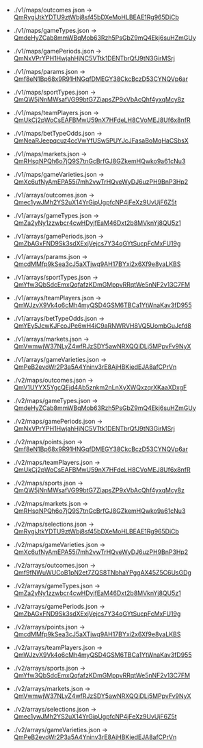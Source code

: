 - ./v1/maps/outcomes.json → [QmRygiJtkYDTU9ztWbj8sf45bDXeMoHLBEAE1Rg965DiCb](https://ipfs-gateway.azuro.org/ipfs/QmRygiJtkYDTU9ztWbj8sf45bDXeMoHLBEAE1Rg965DiCb)

- ./v1/maps/gameTypes.json → [QmdeHyZCab8mmWBqMob63Rzh5PsGbZ9mQ4Ekj6suHZmGUy](https://ipfs-gateway.azuro.org/ipfs/QmdeHyZCab8mmWBqMob63Rzh5PsGbZ9mQ4Ekj6suHZmGUy)

- ./v1/maps/gamePeriods.json → [QmNxVPrYPH1HwjahHjNC5VTtk1DENTbrQfJ9tN3GirMSrj](https://ipfs-gateway.azuro.org/ipfs/QmNxVPrYPH1HwjahHjNC5VTtk1DENTbrQfJ9tN3GirMSrj)

- ./v1/maps/params.json → [Qmf8eN1Bp68x9R91HNGqfDMEGY38CkcBczD53CYNQVp6ar](https://ipfs-gateway.azuro.org/ipfs/Qmf8eN1Bp68x9R91HNGqfDMEGY38CkcBczD53CYNQVp6ar)

- ./v1/maps/sportTypes.json → [QmQW5jNnMWsafVG99btG7ZiapsZP9xVbAcQhf4yxqMcy8z](https://ipfs-gateway.azuro.org/ipfs/QmQW5jNnMWsafVG99btG7ZiapsZP9xVbAcQhf4yxqMcy8z)

- ./v1/maps/teamPlayers.json → [QmUkCj2pWoCsEAFBMwU59nX7HFdeLH8CVoMEJ8Uf6x8nfR](https://ipfs-gateway.azuro.org/ipfs/QmUkCj2pWoCsEAFBMwU59nX7HFdeLH8CVoMEJ8Uf6x8nfR)

- ./v1/maps/betTypeOdds.json → [QmNeaRJeepqcuz4ccVwYfUSw5PUYJcJFasaBoMqHaCSbsX](https://ipfs-gateway.azuro.org/ipfs/QmNeaRJeepqcuz4ccVwYfUSw5PUYJcJFasaBoMqHaCSbsX)

- ./v1/maps/markets.json → [QmRHsqNPQh6o7jQ9S7tnGcBrfGJ8GZkemHQwko9a61cNu3](https://ipfs-gateway.azuro.org/ipfs/QmRHsqNPQh6o7jQ9S7tnGcBrfGJ8GZkemHQwko9a61cNu3)

- ./v1/maps/gameVarieties.json → [QmXc6ufNyAmEPA55i7mh2vwTrHQveWyDJ6uzPH9BnP3Hp2](https://ipfs-gateway.azuro.org/ipfs/QmXc6ufNyAmEPA55i7mh2vwTrHQveWyDJ6uzPH9BnP3Hp2)

- ./v1/arrays/outcomes.json → [Qmec1ywJMh2YS2uX14YrGipUgpfcNP4jFeXz9UvUjF6Z5t](https://ipfs-gateway.azuro.org/ipfs/Qmec1ywJMh2YS2uX14YrGipUgpfcNP4jFeXz9UvUjF6Z5t)

- ./v1/arrays/gameTypes.json → [QmZa2yNy1zzwbcr4cwHDyjfEaM46Dxt2b8MVknYj8QU5z1](https://ipfs-gateway.azuro.org/ipfs/QmZa2yNy1zzwbcr4cwHDyjfEaM46Dxt2b8MVknYj8QU5z1)

- ./v1/arrays/gamePeriods.json → [QmZbAGxFND9Sk3sdXExjVejcs7Y34qGYtSucpFcMxFU19g](https://ipfs-gateway.azuro.org/ipfs/QmZbAGxFND9Sk3sdXExjVejcs7Y34qGYtSucpFcMxFU19g)

- ./v1/arrays/params.json → [QmcdMMfp9kSea3cJ5aXTjwq9AH17BYxi2x6Xf9e8yaLKBS](https://ipfs-gateway.azuro.org/ipfs/QmcdMMfp9kSea3cJ5aXTjwq9AH17BYxi2x6Xf9e8yaLKBS)

- ./v1/arrays/sportTypes.json → [QmYfw3QbSdcEmxQqfafzKDmGMppvRRqtWe5nNF2v13C7FM](https://ipfs-gateway.azuro.org/ipfs/QmYfw3QbSdcEmxQqfafzKDmGMppvRRqtWe5nNF2v13C7FM)

- ./v1/arrays/teamPlayers.json → [QmWJzvX9Vk4o6cMh4myQSD4GSM6TBCa1YtWnaKav3fD955](https://ipfs-gateway.azuro.org/ipfs/QmWJzvX9Vk4o6cMh4myQSD4GSM6TBCa1YtWnaKav3fD955)

- ./v1/arrays/betTypeOdds.json → [QmYEy5JcwKJFcoJPe6wH4iC9aRNWRVH8VQ5UombGuJcfd8](https://ipfs-gateway.azuro.org/ipfs/QmYEy5JcwKJFcoJPe6wH4iC9aRNWRVH8VQ5UombGuJcfd8)

- ./v1/arrays/markets.json → [QmVwmwjW37NLyZ4wfRJzSDY5awNRXQQiDLj5MPpvFv9NyX](https://ipfs-gateway.azuro.org/ipfs/QmVwmwjW37NLyZ4wfRJzSDY5awNRXQQiDLj5MPpvFv9NyX)

- ./v1/arrays/gameVarieties.json → [QmPeB2evoWr2P3a5A4Yninv3rE8AjHBKiedEJA8afCPrVn](https://ipfs-gateway.azuro.org/ipfs/QmPeB2evoWr2P3a5A4Yninv3rE8AjHBKiedEJA8afCPrVn)

- ./v2/maps/outcomes.json → [QmV1UYYX5YgcQEjd4Ab5znkm2nLnXyXWQxzqrXKaaXDxgF](https://ipfs-gateway.azuro.org/ipfs/QmV1UYYX5YgcQEjd4Ab5znkm2nLnXyXWQxzqrXKaaXDxgF)

- ./v2/maps/gameTypes.json → [QmdeHyZCab8mmWBqMob63Rzh5PsGbZ9mQ4Ekj6suHZmGUy](https://ipfs-gateway.azuro.org/ipfs/QmdeHyZCab8mmWBqMob63Rzh5PsGbZ9mQ4Ekj6suHZmGUy)

- ./v2/maps/gamePeriods.json → [QmNxVPrYPH1HwjahHjNC5VTtk1DENTbrQfJ9tN3GirMSrj](https://ipfs-gateway.azuro.org/ipfs/QmNxVPrYPH1HwjahHjNC5VTtk1DENTbrQfJ9tN3GirMSrj)

- ./v2/maps/points.json → [Qmf8eN1Bp68x9R91HNGqfDMEGY38CkcBczD53CYNQVp6ar](https://ipfs-gateway.azuro.org/ipfs/Qmf8eN1Bp68x9R91HNGqfDMEGY38CkcBczD53CYNQVp6ar)

- ./v2/maps/teamPlayers.json → [QmUkCj2pWoCsEAFBMwU59nX7HFdeLH8CVoMEJ8Uf6x8nfR](https://ipfs-gateway.azuro.org/ipfs/QmUkCj2pWoCsEAFBMwU59nX7HFdeLH8CVoMEJ8Uf6x8nfR)

- ./v2/maps/sports.json → [QmQW5jNnMWsafVG99btG7ZiapsZP9xVbAcQhf4yxqMcy8z](https://ipfs-gateway.azuro.org/ipfs/QmQW5jNnMWsafVG99btG7ZiapsZP9xVbAcQhf4yxqMcy8z)

- ./v2/maps/markets.json → [QmRHsqNPQh6o7jQ9S7tnGcBrfGJ8GZkemHQwko9a61cNu3](https://ipfs-gateway.azuro.org/ipfs/QmRHsqNPQh6o7jQ9S7tnGcBrfGJ8GZkemHQwko9a61cNu3)

- ./v2/maps/selections.json → [QmRygiJtkYDTU9ztWbj8sf45bDXeMoHLBEAE1Rg965DiCb](https://ipfs-gateway.azuro.org/ipfs/QmRygiJtkYDTU9ztWbj8sf45bDXeMoHLBEAE1Rg965DiCb)

- ./v2/maps/gameVarieties.json → [QmXc6ufNyAmEPA55i7mh2vwTrHQveWyDJ6uzPH9BnP3Hp2](https://ipfs-gateway.azuro.org/ipfs/QmXc6ufNyAmEPA55i7mh2vwTrHQveWyDJ6uzPH9BnP3Hp2)

- ./v2/arrays/outcomes.json → [Qmf9fNWuWUCoB1pN2et7ZQS8TNbhaYPggAX45Z5C6UsGDg](https://ipfs-gateway.azuro.org/ipfs/Qmf9fNWuWUCoB1pN2et7ZQS8TNbhaYPggAX45Z5C6UsGDg)

- ./v2/arrays/gameTypes.json → [QmZa2yNy1zzwbcr4cwHDyjfEaM46Dxt2b8MVknYj8QU5z1](https://ipfs-gateway.azuro.org/ipfs/QmZa2yNy1zzwbcr4cwHDyjfEaM46Dxt2b8MVknYj8QU5z1)

- ./v2/arrays/gamePeriods.json → [QmZbAGxFND9Sk3sdXExjVejcs7Y34qGYtSucpFcMxFU19g](https://ipfs-gateway.azuro.org/ipfs/QmZbAGxFND9Sk3sdXExjVejcs7Y34qGYtSucpFcMxFU19g)

- ./v2/arrays/points.json → [QmcdMMfp9kSea3cJ5aXTjwq9AH17BYxi2x6Xf9e8yaLKBS](https://ipfs-gateway.azuro.org/ipfs/QmcdMMfp9kSea3cJ5aXTjwq9AH17BYxi2x6Xf9e8yaLKBS)

- ./v2/arrays/teamPlayers.json → [QmWJzvX9Vk4o6cMh4myQSD4GSM6TBCa1YtWnaKav3fD955](https://ipfs-gateway.azuro.org/ipfs/QmWJzvX9Vk4o6cMh4myQSD4GSM6TBCa1YtWnaKav3fD955)

- ./v2/arrays/sports.json → [QmYfw3QbSdcEmxQqfafzKDmGMppvRRqtWe5nNF2v13C7FM](https://ipfs-gateway.azuro.org/ipfs/QmYfw3QbSdcEmxQqfafzKDmGMppvRRqtWe5nNF2v13C7FM)

- ./v2/arrays/markets.json → [QmVwmwjW37NLyZ4wfRJzSDY5awNRXQQiDLj5MPpvFv9NyX](https://ipfs-gateway.azuro.org/ipfs/QmVwmwjW37NLyZ4wfRJzSDY5awNRXQQiDLj5MPpvFv9NyX)

- ./v2/arrays/selections.json → [Qmec1ywJMh2YS2uX14YrGipUgpfcNP4jFeXz9UvUjF6Z5t](https://ipfs-gateway.azuro.org/ipfs/Qmec1ywJMh2YS2uX14YrGipUgpfcNP4jFeXz9UvUjF6Z5t)

- ./v2/arrays/gameVarieties.json → [QmPeB2evoWr2P3a5A4Yninv3rE8AjHBKiedEJA8afCPrVn](https://ipfs-gateway.azuro.org/ipfs/QmPeB2evoWr2P3a5A4Yninv3rE8AjHBKiedEJA8afCPrVn)